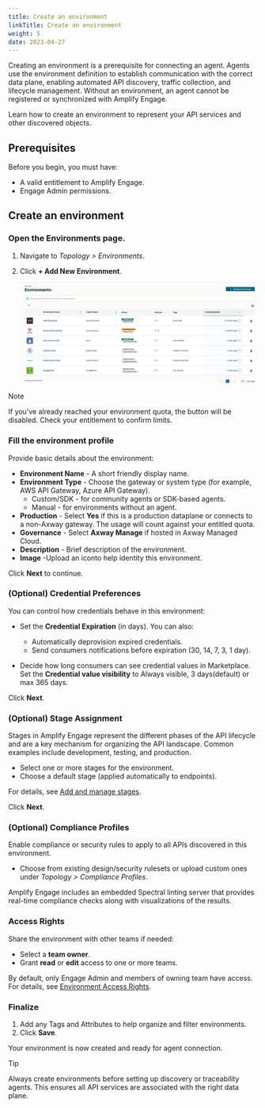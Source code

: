 ```yaml
---
title: Create an environment
linkTitle: Create an environment
weight: 5
date: 2023-04-27
---
```


Creating an environment is a prerequisite for connecting an agent. Agents use the environment definition to establish communication with the correct data plane, enabling automated API discovery, traffic collection, and lifecycle management. Without an environment, an agent cannot be registered or synchronized with Amplify Engage.

Learn how to create an environment to represent your API services and other discovered objects.

## Prerequisites

Before you begin, you must have:

* A valid entitlement to Amplify Engage.
* Engage Admin permissions.

## Create an environment

### Open the Environments page.

1. Navigate to *Topology > Environments*.
2. Click **+ Add New Environment**.

    ![Environment List Page](/static/Images/central/EnvironmentListPage.png)
   
> [!NOTE]
> If you’ve already reached your environment quota, the button will be disabled. Check your entitlement to confirm limits.

### Fill the environment profile

Provide basic details about the environment:

* **Environment Name** - A short friendly display name.
* **Environment Type** - Choose the gateway or system type (for example, AWS API Gateway, Azure API Gateway).
    * Custom/SDK - for community agents or SDK-based agents.
    * Manual - for environments without an agent.
* **Production** - Select **Yes** if this is a production dataplane or connects to a non-Axway gateway. The usage will count against your entitled quota.
* **Governance** - Select **Axway Manage** if hosted in Axway Managed Cloud.
* **Description** - Brief description of the environment.
* **Image** -Upload an iconto help identity this environment.

Click **Next** to continue.

### (Optional) Credential Preferences

You can control how credentials behave in this environment:

* Set the **Credential Expiration** (in days). You can also:

    * Automatically deprovision expired credentials.
    * Send consumers notifications before expiration (30, 14, 7, 3, 1 day).

* Decide how long consumers can see credential values in Marketplace. Set the **Credential value visibility** to Always visible, 3 days(default) or max 365 days.

Click **Next**.

### (Optional) Stage Assignment

Stages in Amplify Engage represent the different phases of the API lifecycle and are a key mechanism for organizing the API landscape. Common examples include development, testing, and production.

* Select one or more stages for the environment.
* Choose a default stage (applied automatically to endpoints).

For details, see [Add and manage stages](/docs/connect_manage_environ/stage).

Click **Next**.

### (Optional) Compliance Profiles

Enable compliance or security rules to apply to all APIs discovered in this environment.

* Choose from existing design/security rulesets or upload custom ones under *Topology > Compliance Profiles*.
  
Amplify Engage includes an embedded Spectral linting server that provides real-time compliance checks along with visualizations of the results.

### Access Rights

Share the environment with other teams if needed:

* Select a **team owner**.
* Grant **read** or **edit** access to one or more teams.

By default, only Engage Admin and members of owning team have access. For details, see [Environment Access Rights](https://docs.axway.com/bundle/amplify-central/page/docs/connect_manage_environ/manage_environments_ownership/index.html).

### Finalize

1. Add any Tags and Attributes to help organize and filter environments.
2. Click **Save**.

Your environment is now created and ready for agent connection.

> [!TIP]
> Always create environments before setting up discovery or traceability agents. This ensures all API services are associated with the right data plane.
